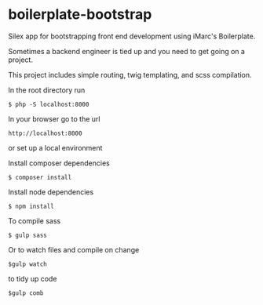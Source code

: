 # boilerplate-bootstrap
Silex app for bootstrapping front end development using iMarc's Boilerplate.

Sometimes a backend engineer is tied up and you need to get going on a project.

This project includes simple routing, twig templating, and scss compilation.

In the root directory run 

`$ php -S localhost:8000`  

In your browser go to the url

`http://localhost:8000`

or set up a local environment

Install composer dependencies

`$ composer install`

Install node dependencies

`$ npm install`

To compile sass

`$ gulp sass`

Or to watch files and compile on change

`$gulp watch`

to tidy up code

`$gulp comb`